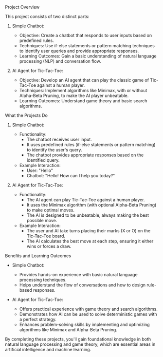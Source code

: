 Project Overview

This project consists of two distinct parts:

1. Simple Chatbot:
   - Objective: Create a chatbot that responds to user inputs based on predefined rules.
   - Techniques: Use if-else statements or pattern matching techniques to identify user queries and provide appropriate responses.
   - Learning Outcomes: Gain a basic understanding of natural language processing (NLP) and conversation flow.

2. AI Agent for Tic-Tac-Toe:
   - Objective: Develop an AI agent that can play the classic game of Tic-Tac-Toe against a human player.
   - Techniques: Implement algorithms like Minimax, with or without Alpha-Beta Pruning, to make the AI player unbeatable.
   - Learning Outcomes: Understand game theory and basic search algorithms.

What the Projects Do

1. Simple Chatbot:
   - Functionality:
     - The chatbot receives user input.
     - It uses predefined rules (if-else statements or pattern matching) to identify the user's query.
     - The chatbot provides appropriate responses based on the identified query.
   - Example Interaction:
     - User: "Hello"
     - Chatbot: "Hello! How can I help you today?"

2. AI Agent for Tic-Tac-Toe:
   - Functionality:
     - The AI agent can play Tic-Tac-Toe against a human player.
     - It uses the Minimax algorithm (with optional Alpha-Beta Pruning) to make optimal moves.
     - The AI is designed to be unbeatable, always making the best possible move.
   - Example Interaction:
     - The user and AI take turns placing their marks (X or O) on the Tic-Tac-Toe board.
     - The AI calculates the best move at each step, ensuring it either wins or forces a draw.

Benefits and Learning Outcomes

- Simple Chatbot:
  - Provides hands-on experience with basic natural language processing techniques.
  - Helps understand the flow of conversations and how to design rule-based responses.
  
- AI Agent for Tic-Tac-Toe:
  - Offers practical experience with game theory and search algorithms.
  - Demonstrates how AI can be used to solve deterministic games with a perfect strategy.
  - Enhances problem-solving skills by implementing and optimizing algorithms like Minimax and Alpha-Beta Pruning.

By completing these projects, you'll gain foundational knowledge in both natural language processing and game theory, which are essential areas in artificial intelligence and machine learning.
